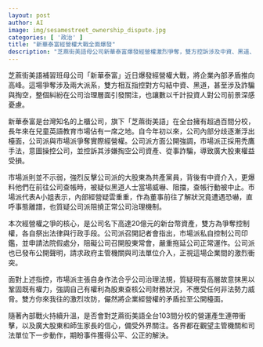 ```yaml
---
layout: post
author: AI
image: img/sesamestreet_ownership_dispute.jpg
categories: [ '政治' ]
title: "新華泰富經營權大戰全面爆發"
description: "芝蔴街美語母公司新華泰富爆發經營權激烈爭奪，雙方控訴涉及中資、黑道、詐騙與掏空，衝突公開化引發數千投資人憂慮，企業治理與百間分校營運面臨重大挑戰，社會各界關注主管機關與司法單位後續處理。"
---
```

芝蔴街美語補習班母公司「新華泰富」近日爆發經營權大戰，將企業內部矛盾推向高峰。這場爭奪涉及兩大派系，雙方相互指控對方勾結中資、黑道，甚至涉及詐騙與掏空，整個糾紛在公司治理層面引發關注，也讓數以千計投資人對公司前景深感憂慮。

新華泰富是台灣知名的上櫃公司，旗下「芝蔴街美語」在全台擁有超過百間分校，長年來在兒童英語教育市場佔有一席之地。自今年初以來，公司內部分歧逐漸浮出檯面，公司派與市場派爭奪實際經營權。公司派方面公開強調，市場派正採用禿鷹手法，意圖操控公司，並控訴其涉嫌掏空公司資產、從事詐騙，導致廣大股東權益受損。

市場派則並不示弱，強烈反擊公司派的大股東為共產黨員，背後有中資介入，更爆料他們在前往公司查帳時，被疑似黑道人士當場威嚇、阻擋，查帳行動被中止。市場派代表A小姐表示，內部經營疑雲重重，作為董事前往了解狀況竟遭遇恐嚇，直呼事態離譜，也質疑公司派阻撓正常公司治理機制。

本次經營權之爭的核心，是公司名下高達20億元的新台幣資產，雙方為爭奪控制權，各自祭出法律與行政手段。公司派召開記者會指出，市場派私自控制公司印鑑，並申請法院假處分，阻礙公司召開股東常會，嚴重拖延公司正常運作。公司派也已發布公開聲明，請求政府主管機關與司法單位介入，正視這場企業間的激烈衝突。

面對上述指控，市場派主張自身作法合乎公司治理法規，質疑現有高層故意抹黑以鞏固既有權力，強調自己有權利為股東查核公司財務狀況，不應受任何非法勢力威脅。雙方你來我往的激烈攻防，儼然將企業經營權的矛盾拉至公開檯面。

隨著內部戰火持續升溫，是否會對芝蔴街美語全台103間分校的營運產生連帶衝擊，以及廣大股東和師生家長的信心，備受外界關注。各界都在觀望主管機關和司法單位下一步動作，期盼事件獲得公平、公正的解決。